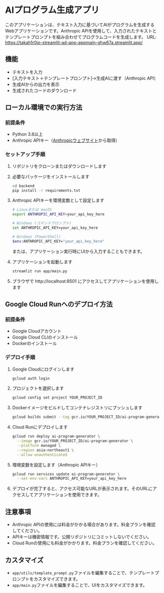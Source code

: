 # AIプログラム生成アプリ

このアプリケーションは、テキスト入力に基づいてAIがプログラムを生成するWebアプリケーションです。Anthropic APIを使用して、入力されたテキストとテンプレートプロンプトを組み合わせてプログラムコードを生成します。
URL: https://takah1r0jp-streamlit-ad-app-appmain-ghw67a.streamlit.app/

## 機能

- テキストを入力
- [入力テキスト＋テンプレートプロンプト]→生成AIに渡す（Anthropic API）
- 生成AIからの出力を表示
- 生成されたコードのダウンロード

## ローカル環境での実行方法

### 前提条件

- Python 3.8以上
- Anthropic APIキー（[Anthropicウェブサイト](https://www.anthropic.com/)から取得）

### セットアップ手順

1. リポジトリをクローンまたはダウンロードします

2. 必要なパッケージをインストールします
   ```bash
   cd backend
   pip install -r requirements.txt
   ```

3. Anthropic APIキーを環境変数として設定します
   ```bash
   # Linuxまたは macOS
   export ANTHROPIC_API_KEY=your_api_key_here
   
   # Windows (コマンドプロンプト)
   set ANTHROPIC_API_KEY=your_api_key_here
   
   # Windows (PowerShell)
   $env:ANTHROPIC_API_KEY="your_api_key_here"
   ```
   
   または、アプリケーション実行時にUIから入力することもできます。

4. アプリケーションを起動します
   ```bash
   streamlit run app/main.py
   ```

5. ブラウザで http://localhost:8501 にアクセスしてアプリケーションを使用します

## Google Cloud Runへのデプロイ方法

### 前提条件

- Google Cloudアカウント
- Google Cloud CLIのインストール
- Dockerのインストール

### デプロイ手順

1. Google Cloudにログインします
   ```bash
   gcloud auth login
   ```

2. プロジェクトを選択します
   ```bash
   gcloud config set project YOUR_PROJECT_ID
   ```

3. Dockerイメージをビルドしてコンテナレジストリにプッシュします
   ```bash
   gcloud builds submit --tag gcr.io/YOUR_PROJECT_ID/ai-program-generator
   ```

4. Cloud Runにデプロイします
   ```bash
   gcloud run deploy ai-program-generator \
     --image gcr.io/YOUR_PROJECT_ID/ai-program-generator \
     --platform managed \
     --region asia-northeast1 \
     --allow-unauthenticated
   ```

5. 環境変数を設定します（Anthropic APIキー）
   ```bash
   gcloud run services update ai-program-generator \
     --set-env-vars ANTHROPIC_API_KEY=your_api_key_here
   ```

6. デプロイが完了すると、アクセス可能なURLが表示されます。そのURLにアクセスしてアプリケーションを使用できます。

## 注意事項

- Anthropic APIの使用には料金がかかる場合があります。料金プランを確認してください。
- APIキーは機密情報です。公開リポジトリにコミットしないでください。
- Cloud Runの使用にも料金がかかります。料金プランを確認してください。

## カスタマイズ

- `app/utils/template_prompt.py`ファイルを編集することで、テンプレートプロンプトをカスタマイズできます。
- `app/main.py`ファイルを編集することで、UIをカスタマイズできます。
